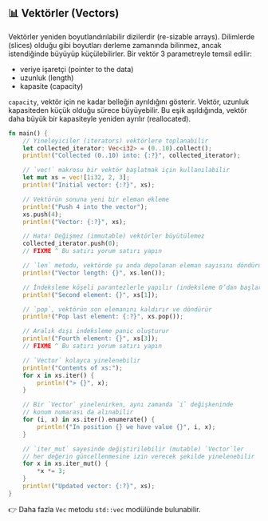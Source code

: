## 📊 Vektörler (Vectors)

Vektörler yeniden boyutlandırılabilir dizilerdir (re-sizable arrays). Dilimlerde (slices) olduğu gibi boyutları derleme zamanında bilinmez, ancak istendiğinde büyüyüp küçülebilirler. Bir vektör 3 parametreyle temsil edilir:

* veriye işaretçi (pointer to the data)
* uzunluk (length)
* kapasite (capacity)

`capacity`, vektör için ne kadar belleğin ayrıldığını gösterir. Vektör, uzunluk kapasiteden küçük olduğu sürece büyüyebilir. Bu eşik aşıldığında, vektör daha büyük bir kapasiteyle yeniden ayrılır (reallocated).

```rust
fn main() {
    // Yineleyiciler (iterators) vektörlere toplanabilir
    let collected_iterator: Vec<i32> = (0..10).collect();
    println!("Collected (0..10) into: {:?}", collected_iterator);

    // `vec!` makrosu bir vektör başlatmak için kullanılabilir
    let mut xs = vec![1i32, 2, 3];
    println!("Initial vector: {:?}", xs);

    // Vektörün sonuna yeni bir eleman ekleme
    println!("Push 4 into the vector");
    xs.push(4);
    println!("Vector: {:?}", xs);

    // Hata! Değişmez (immutable) vektörler büyütülemez
    collected_iterator.push(0);
    // FIXME ^ Bu satırı yorum satırı yapın

    // `len` metodu, vektörde şu anda depolanan eleman sayısını döndürür
    println!("Vector length: {}", xs.len());

    // İndeksleme köşeli parantezlerle yapılır (indeksleme 0’dan başlar)
    println!("Second element: {}", xs[1]);

    // `pop`, vektörün son elemanını kaldırır ve döndürür
    println!("Pop last element: {:?}", xs.pop());

    // Aralık dışı indeksleme panic oluşturur
    println!("Fourth element: {}", xs[3]);
    // FIXME ^ Bu satırı yorum satırı yapın

    // `Vector` kolayca yinelenebilir
    println!("Contents of xs:");
    for x in xs.iter() {
        println!("> {}", x);
    }

    // Bir `Vector` yinelenirken, aynı zamanda `i` değişkeninde
    // konum numarası da alınabilir
    for (i, x) in xs.iter().enumerate() {
        println!("In position {} we have value {}", i, x);
    }

    // `iter_mut` sayesinde değiştirilebilir (mutable) `Vector`ler
    // her değerin güncellenmesine izin verecek şekilde yinelenebilir
    for x in xs.iter_mut() {
        *x *= 3;
    }
    println!("Updated vector: {:?}", xs);
}
```

👉 Daha fazla `Vec` metodu `std::vec` modülünde bulunabilir.
